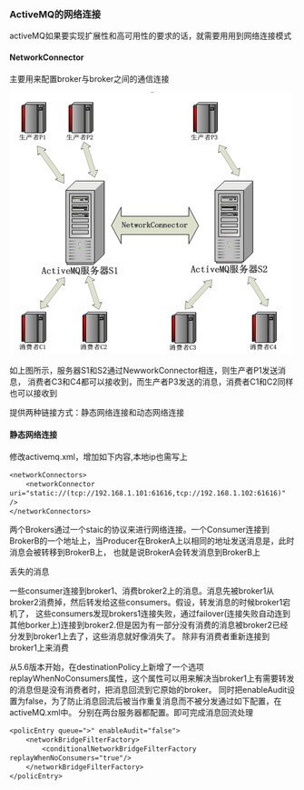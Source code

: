 ### ActiveMQ的网络连接
activeMQ如果要实现扩展性和高可用性的要求的话，就需要用用到网络连接模式

#### NetworkConnector
主要用来配置broker与broker之间的通信连接

![aa](../../imgs/20181113-2.png)

如上图所示，服务器S1和S2通过NewworkConnector相连，则生产者P1发送消息，
消费者C3和C4都可以接收到，而生产者P3发送的消息，消费者C1和C2同样也可以接收到

提供两种链接方式：静态网络连接和动态网络连接

#### 静态网络连接
修改activemq.xml，增加如下内容,本地ip也需写上
```angularjs
<networkConnectors>
    <networkConnector uri="static://(tcp://192.168.1.101:61616,tcp://192.168.1.102:61616)" />
</networkConnectors>
```
两个Brokers通过一个staic的协议来进行网络连接。一个Consumer连接到BrokerB的一个地址上，当Producer在BrokerA上以相同的地址发送消息是，此时消息会被转移到BrokerB上，
也就是说BrokerA会转发消息到BrokerB上

丢失的消息

一些consumer连接到broker1、消费broker2上的消息。消息先被broker1从broker2消费掉，然后转发给这些consumers。假设，转发消息的时候broker1宕机了，
这些consumers发现brokers1连接失败，通过failover(连接失败自动连到其他borker上)连接到broker2.但是因为有一部分没有消费的消息被broker2已经分发到broker1上去了，这些消息就好像消失了。
除非有消费者重新连接到broker1上来消费

从5.6版本开始，在destinationPolicy上新增了一个选项replayWhenNoConsumers属性，这个属性可以用来解决当broker1上有需要转发的消息但是没有消费者时，把消息回流到它原始的broker。
同时把enableAudit设置为false，为了防止消息回流后被当作重复消息而不被分发通过如下配置，在activeMQ.xml中。 分别在两台服务器都配置。即可完成消息回流处理
```angularjs
<policEntry queue=">" enableAudit="false">
    <networkBridgeFilterFactory>
        <conditionalNetworkBridgeFilterFactory replayWhenNoConsumers="true"/>
    </networkBridgeFilterFactory>
</policEntry>
```





